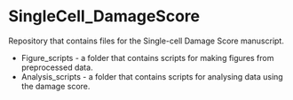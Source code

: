 # SingleCell_DamageScore
Repository that contains files for the Single-cell Damage Score manuscript.
* Figure_scripts - a folder that contains scripts for making figures from preprocessed data.
* Analysis_scripts - a folder that contains scripts for analysing data using the damage score.

